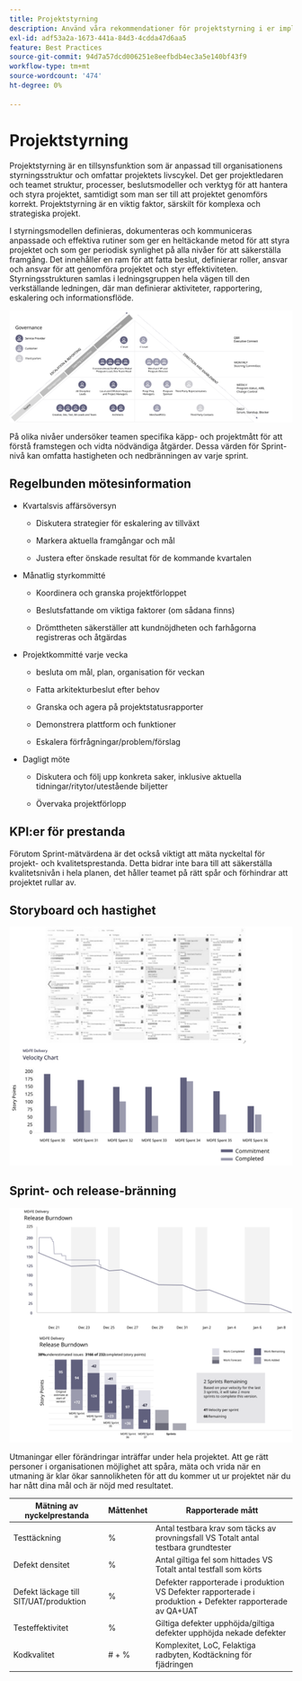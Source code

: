 ```yaml
---
title: Projektstyrning
description: Använd våra rekommendationer för projektstyrning i er implementering av Adobe Commerce.
exl-id: adf53a2a-1673-441a-84d3-4cdda47d6aa5
feature: Best Practices
source-git-commit: 94d7a57dcd006251e8eefbdb4ec3a5e140bf43f9
workflow-type: tm+mt
source-wordcount: '474'
ht-degree: 0%

---
```


# Projektstyrning

Projektstyrning är en tillsynsfunktion som är anpassad till organisationens styrningsstruktur och omfattar projektets livscykel. Det ger projektledaren och teamet struktur, processer, beslutsmodeller och verktyg för att hantera och styra projektet, samtidigt som man ser till att projektet genomförs korrekt. Projektstyrning är en viktig faktor, särskilt för komplexa och strategiska projekt.

I styrningsmodellen definieras, dokumenteras och kommuniceras anpassade och effektiva rutiner som ger en heltäckande metod för att styra projektet och som ger periodisk synlighet på alla nivåer för att säkerställa framgång. Det innehåller en ram för att fatta beslut, definierar roller, ansvar och ansvar för att genomföra projektet och styr effektiviteten. Styrningsstrukturen samlas i ledningsgruppen hela vägen till den verkställande ledningen, där man definierar aktiviteter, rapportering, eskalering och informationsflöde.

![Infografik om projektstyrning](../../assets/playbooks/project-governance.svg)

På olika nivåer undersöker teamen specifika käpp- och projektmått för att förstå framstegen och vidta nödvändiga åtgärder. Dessa värden för Sprint-nivå kan omfatta hastigheten och nedbränningen av varje sprint.

## Regelbunden mötesinformation

- Kvartalsvis affärsöversyn

   - Diskutera strategier för eskalering av tillväxt

   - Markera aktuella framgångar och mål

   - Justera efter önskade resultat för de kommande kvartalen

- Månatlig styrkommitté

   - Koordinera och granska projektförloppet

   - Beslutsfattande om viktiga faktorer (om sådana finns)

   - Drömttheten säkerställer att kundnöjdheten och farhågorna registreras och åtgärdas

- Projektkommitté varje vecka

   - besluta om mål, plan, organisation för veckan

   - Fatta arkitekturbeslut efter behov

   - Granska och agera på projektstatusrapporter

   - Demonstrera plattform och funktioner

   - Eskalera förfrågningar/problem/förslag

- Dagligt möte

   - Diskutera och följ upp konkreta saker, inklusive aktuella tidningar/ritytor/utestående biljetter

   - Övervaka projektförlopp

## KPI:er för prestanda

Förutom Sprint-mätvärdena är det också viktigt att mäta nyckeltal för projekt- och kvalitetsprestanda. Detta bidrar inte bara till att säkerställa kvalitetsnivån i hela planen, det håller teamet på rätt spår och förhindrar att projektet rullar av.

## Storyboard och hastighet

![Exempel på Kanban-tavla](../../assets/playbooks/kanban-board-chart.svg)

## Sprint- och release-bränning

![Exempeldiagram över nedladdning av tidpunkter](../../assets/playbooks/sprint-release-burndown.svg)

Utmaningar eller förändringar inträffar under hela projektet. Att ge rätt personer i organisationen möjlighet att spåra, mäta och vrida när en utmaning är klar ökar sannolikheten för att du kommer ut ur projektet när du har nått dina mål och är nöjd med resultatet.

<table>
<thead>
  <tr>
    <th>Mätning av nyckelprestanda</th>
    <th>Måttenhet</th>
    <th>Rapporterade mått</th>
  </tr>
</thead>
<tbody>
  <tr>
    <td>Testtäckning</td>
    <td>%</td>
    <td>Antal testbara krav som täcks av provningsfall VS Totalt antal testbara grundtester</td>
  </tr>
  <tr>
    <td>Defekt densitet</td>
    <td>%</td>
    <td>Antal giltiga fel som hittades VS Totalt antal testfall som körts</td>
  </tr>
  <tr>
    <td>Defekt läckage till SIT/UAT/produktion</td>
    <td>%</td>
    <td>Defekter rapporterade i produktion VS Defekter rapporterade i produktion + Defekter rapporterade av QA+UAT</td>
  </tr>
  <tr>
    <td>Testeffektivitet</td>
    <td>%</td>
    <td>Giltiga defekter upphöjda/giltiga defekter upphöjda nekade defekter</td>
  </tr>
  <tr>
    <td>Kodkvalitet</td>
    <td># + %</td>
    <td>Komplexitet, LoC, Felaktiga radbyten, Kodtäckning för fjädringen</td>
  </tr>
</tbody>
</table>
